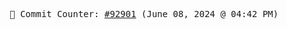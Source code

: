 <p align="center">
    <samp>
        📮 Commit Counter: <a href="https://github.com/Javascript-void0/Javascript-void0/commits/main">#92901</a> (June 08, 2024 @ 04:42 PM)
    </samp>
</p>